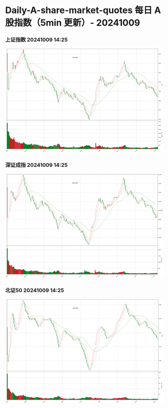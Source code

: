 
# Daily-A-share-market-quotes 每日 A 股指数（5min 更新）- 20241009

### 上证指数 20241009 14:25
![](./fig/2024/10/20241009-sh000001.png)

### 深证成指 20241009 14:25
![](./fig/2024/10/20241009-sz399001.png)

### 北证50 20241009 14:25
![](./fig/2024/10/20241009-bj899050.png)
